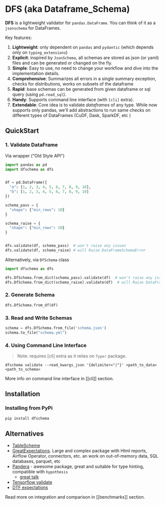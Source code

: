 # DFS (aka Dataframe_Schema)

**DFS** is a lightweight validator for `pandas.DataFrame`. You can think of it as a `jsonschema` for DataFrames.

Key features:

1. **Lightweight**: only dependent on `pandas`  and `pydantic` (which depends only on `typing_extensions`)
2. **Explicit**: inspired by `JsonSchema`, all schemas are stored as json (or yaml) files and can be generated or changed on the fly.
3. **Simple**: Easy to use, no need to change your workflow and dive into the implementation details.
4. **Comprehensive**: Summarizes all errors in a single summary exception, checks for distributions, works on subsets of the dataframe
5. **Rapid**: base schemas can be generated from given dataframe or sql query (using `pd.read_sql`).
6. **Handy**: Supports command line interface (with `[cli]` extra).
7. **Extendable**: Core idea is to validate *dataframes* of any type. While now supports only pandas, we'll add abstractions to run same checks on different types of DataFrames (CuDF, Dask, SparkDF, etc )

## QuickStart

### 1. Validate DataFrame

Via wrapper ("Old Style API")
```python
import pandas as pd
import dfschema as dfs


df = pd.DataFrame({
  "a": [1, 2, 3, 4, 5, 6, 7, 8, 9, 10],
  "b": [1, 2, 3, 4, 5, 6, 7, 8, 9, 10]
})

schema_pass = {
  "shape": {"min_rows": 10}
}

schema_raise = {
  "shape": {"min_rows": 20}
}


dfs.validate(df, schema_pass)  # won't raise any issues
dfs.validate(df, schema_raise) # will Raise DataFrameSchemaError

```
Alternatively, via `DfSchema` class
```python
import dfschema as dfs

dfs.DfSchema.from_dict(schema_pass).validate(df)  # won't raise any issues
dfs.DfSchema.from_dict(schema_raise).validate(df)  # will Raise DataFrameSchemaError
```

### 2. Generate Schema

```python
dfs.DfSchema.from_df(df)
```
### 3. Read and Write Schemas

```python
schema = dfs.DfSchema.from_file('schema.json')
schema.to_file("schema.yml")
```

### 4. Using Command Line Interface
> Note: requires [cli] extra as it relies on `Typer` package.

```shell
dfschema validate --read_kwargs_json '{delimiter="|"}' <path_to_data> <path_to_schema>
```

More info on command line interface in [[cli]] section.

## Installation

### Installing from PyPi

```bash
pip install dfschema
```


## Alternatives
- [TableScheme](https://pypi.org/project/tableschema/)
- [GreatExpectations](https://greatexpectations.io/). Large and complex package with Html reports, Airflow Operator, connectors, etc. an work on out-of-memory data, SQL databases, parquet, etc
- [Pandera](https://pandera.readthedocs.io/en/stable/) - awesome package, great and suitable for type hinting, compatible with `hypothesis`
  - [great talk](https://www.youtube.com/watch?v=PI5UmKi14cM)
- [Tensorflow validate](https://www.tensorflow.org/tfx/guide/tfdv)
- [DTF expectations](https://github.com/calogica/dbt-expectations)

Read more on integration and comparison in [[benchmarks]] section.
